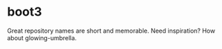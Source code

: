 # boot3
Great repository names are short and memorable. Need inspiration? How about glowing-umbrella.
